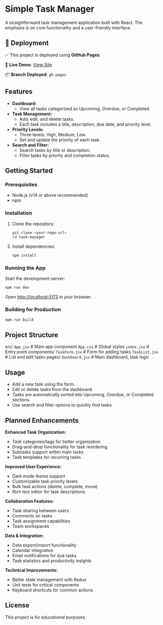 # Simple Task Manager

A straightforward task management application built with React. The emphasis is on core functionality and a user-friendly interface.

## 🚀 Deployment

✅ This project is deployed using **GitHub Pages**.

🔗 **Live Demo**: [View Site](https://amankmeena.github.io/task-manager/)

📦 **Branch Deployed**: `gh-pages`

## Features

- **Dashboard:**  
  - View all tasks categorized as Upcoming, Overdue, or Completed.
- **Task Management:**  
  - Add, edit, and delete tasks.
  - Each task includes a title, description, due date, and priority level.
- **Priority Levels:**  
  - Three levels: High, Medium, Low.
  - Set and update the priority of each task.
- **Search and Filter:**  
  - Search tasks by title or description.
  - Filter tasks by priority and completion status.

## Getting Started

### Prerequisites

- Node.js (v14 or above recommended)
- npm

### Installation

1. Clone the repository:
   ```sh
   git clone <your-repo-url>
   cd task-manager
   ```
2. Install dependencies:
   ```sh
   npm install
   ```

### Running the App

Start the development server:
```sh
npm run dev
```
Open [http://localhost:5173](http://localhost:5173) in your browser.

### Building for Production

```sh
npm run build
```

## Project Structure

src/
  `App.jsx`           # Main app component
  `App.css`           # Global styles
  `index.jsx`         # Entry point
  components/
    `TaskForm.jsx`    # Form for adding tasks
    `TaskList.jsx`    # List and edit tasks
  pages/
    `Dashboard.jsx`   # Main dashboard, task logic

## Usage

- Add a new task using the form.
- Edit or delete tasks from the dashboard.
- Tasks are automatically sorted into Upcoming, Overdue, or Completed sections.
- Use search and filter options to quickly find tasks.

## Planned Enhancements

**Enhanced Task Organization:**
- Task categories/tags for better organization
- Drag-and-drop functionality for task reordering
- Subtasks support within main tasks
- Task templates for recurring tasks

**Improved User Experience:**
- Dark mode theme support
- Customizable task priority levels
- Bulk task actions (delete, complete, move)
- Rich text editor for task descriptions

**Collaboration Features:**
- Task sharing between users
- Comments on tasks
- Task assignment capabilities
- Team workspaces

**Data & Integration:**
- Data export/import functionality
- Calendar integration
- Email notifications for due tasks
- Task statistics and productivity insights

**Technical Improvements:**
- Better state management with Redux
- Unit tests for critical components
- Keyboard shortcuts for common actions

## License

This project is for educational purposes.
